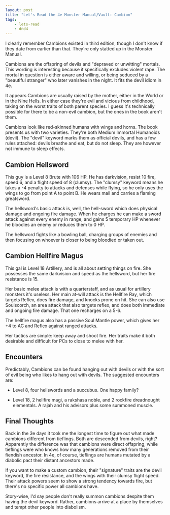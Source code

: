 ```yaml
---
layout: post
title: "Let's Read the 4e Monster Manual/Vault: Cambion"
tags:
    - lets-read
    - dnd4
---
```


I clearly remember Cambions existed in third edition, though I don't know if
they date from earlier than that. They're only statted up in the Monster Manual.

Cambions are the offspring of devils and "depraved or unwitting" mortals. This
wording is interesting because it specifically excludes violent rape. The mortal
in question is either aware and willing, or being seduced by a "beautiful
stranger" who later vanishes in the night. It fits the devil idiom in 4e.

It appears Cambions are usually raised by the mother, either in the World or in
the Nine Hells. In either case they're evil and vicious from childhood, taking
on the worst traits of both parent species. I guess it's technically possible
for there to be a non-evil cambion, but the ones in the book aren't them.

Cambions look like red-skinned humans with wings and horns. The book presents us
with two varieties. They're both Medium Immortal Humanoids (devil). The "devil"
keyword marks them as official devils, and has a few rules attached: devils
breathe and eat, but do not sleep. They are however not immune to sleep effects.

## Cambion Hellsword

This guy is a Level 8 Brute with 106 HP. He has darkvision, resist 10 fire,
speed 6, and a flight speed of 8 (clumsy). The "clumsy" keyword means he takes a
-4 penalty to attacks and defenses while flying, so he only uses the wings to go
from point A to point B. He wears mail and carries a flaming greatsword.

The hellsword's basic attack is, well, the hell-sword which does physical damage
and ongoing fire damage. When he charges he can make a sword attack against
every enemy in range, and gains 5 temporary HP whenever he bloodies an enemy or
reduces them to 0 HP.

The hellsword fights like a bowling ball, charging groups of enemies and then
focusing on whoever is closer to being bloodied or taken out.

## Cambion Hellfire Magus

This gal is Level 18 Artillery, and is all about setting things on fire. She
possesses the same darkvision and speed as the hellsword, but her fire
resistance is 15.

Her basic melee attack is with a quarterstaff, and as usual for artillery
monsters it's useless. Her main at-will attack is the Hellfire Ray, which
targets Reflex, does fire damage, and knocks prone on hit. She can also use
Soulscorch, an area attack that also targets reflex, and does both immediate and
ongoing fire damage. That one recharges on a 5-6.

The hellfire magus also has a passive Soul Mantle power, which gives her +4 to
AC and Reflex against ranged attacks.

Her tactics are simple: keep away and shoot fire. Her traits make it both
desirable and difficult for PCs to close to melee with her.

## Encounters

Predictably, Cambions can be found hanging out with devils or with the sort of
evil being who likes to hang out with devils. The suggested encounters are:

- Level 8, four hellswords and a succubus. One happy family?

- Level 18, 2 hellfire magi, a rakshasa noble, and 2 rockfire dreadnought
  elementals. A rajah and his advisors plus some summoned muscle.

## Final Thoughts

Back in the 3e days it took me the longest time to figure out what made cambions
different from tieflings. Both are descended from devils, right? Apparently the
difference was that cambions were direct offspring, while tieflings were who
knows how many generations removed from their fiendish ancestor. In 4e, of
course, tieflings are humans mutated by a diabolic pact their distant ancestors
made.

If you want to make a custom cambion, their "signature" traits are the devil
keyword, the fire resistance, and the wings with their clumsy flight
speed. Their attack powers seem to show a strong tendency towards fire, but
there's no specific power all cambions have.

Story-wise, I'd say people don't really summon cambions despite them having the
devil keyword. Rather, cambions arrive at a place by themselves and tempt other
people into diabolism.
